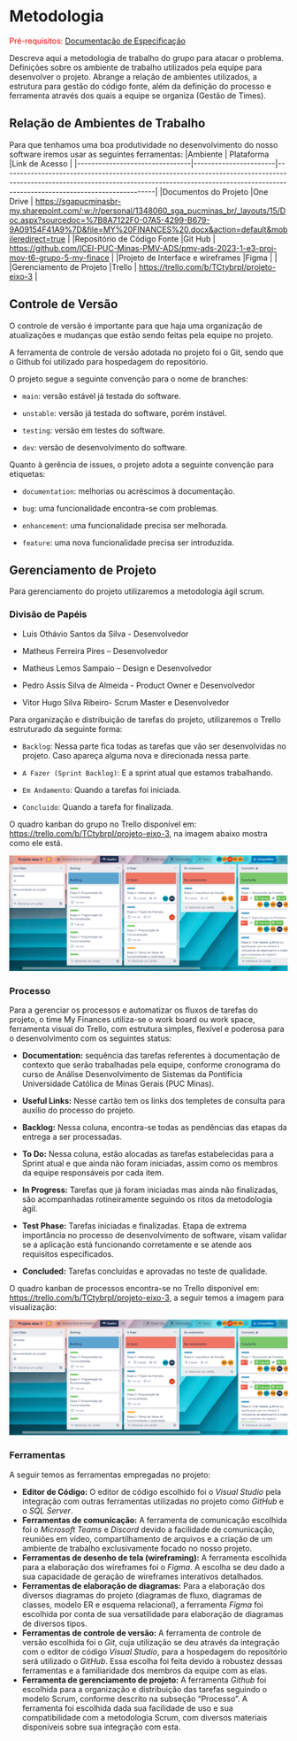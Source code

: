
# Metodologia

<span style="color:red">Pré-requisitos: <a href="2-Especificação do Projeto.md"> Documentação de Especificação</a></span>

Descreva aqui a metodologia de trabalho do grupo para atacar o problema. Definições sobre os ambiente de trabalho utilizados pela  equipe para desenvolver o projeto. Abrange a relação de ambientes utilizados, a estrutura para gestão do código fonte, além da definição do processo e ferramenta através dos quais a equipe se organiza (Gestão de Times).

## Relação de Ambientes de Trabalho

Para que tenhamos uma boa produtividade no desenvolvimento do nosso software iremos usar as seguintes ferramentas:
|Ambiente                        | Plataforma            |Link de Acesso                                           |
|--------------------------------|-----------------------|-------------------------------------------------------------------------------------------------------------------------------------------------------------------------------------------------------|
|Documentos do Projeto           |One Drive              | https://sgapucminasbr-my.sharepoint.com/:w:/r/personal/1348060_sga_pucminas_br/_layouts/15/Doc.aspx?sourcedoc=%7B8A7122F0-07A5-4299-B679-9A09154F41A9%7D&file=MY%20FINANCES%20.docx&action=default&mobileredirect=true |
|Repositório de Código Fonte      |Git Hub                | https://github.com/ICEI-PUC-Minas-PMV-ADS/pmv-ads-2023-1-e3-proj-mov-t6-grupo-5-my-finace |
|Projeto de Interface e wireframes |Figma                  | |
|Gerenciamento de Projeto          |Trello             | https://trello.com/b/TCtybrpI/projeto-eixo-3  |

## Controle de Versão
O controle de versão é importante para que haja uma organização de atualizações e mudanças que estão sendo feitas pela equipe no projeto. 

A ferramenta de controle de versão adotada no projeto foi o Git, sendo que o Github foi utilizado para hospedagem do repositório. 

O projeto segue a seguinte convenção para o nome de branches: 

- `main`: versão estável já testada do software. 

- `unstable`: versão já testada do software, porém instável. 

- `testing`: versão em testes do software. 

- `dev`: versão de desenvolvimento do software. 

Quanto à gerência de issues, o projeto adota a seguinte convenção para etiquetas: 

- `documentation`: melhorias ou acréscimos à documentação. 

- `bug`: uma funcionalidade encontra-se com problemas. 

- `enhancement`: uma funcionalidade precisa ser melhorada. 

- `feature`: uma nova funcionalidade precisa ser introduzida. 

## Gerenciamento de Projeto

Para gerenciamento do projeto utilizaremos a metodologia ágil scrum. 

### Divisão de Papéis

- Luis Othávio Santos da Silva - Desenvolvedor

- Matheus Ferreira Pires – Desenvolvedor  

- Matheus Lemos Sampaio – Design e Desenvolvedor 

- Pedro Assis Silva de Almeida - Product Owner e Desenvolvedor 

- Vitor Hugo Silva Ribeiro- Scrum Master e Desenvolvedor  

Para organização e distribuição de tarefas do projeto, utilizaremos o Trello estruturado da seguinte forma: 

- `Backlog`: Nessa parte fica todas as tarefas que vão ser desenvolvidas no projeto. Caso apareça alguma nova e direcionada nessa parte. 

- `A Fazer (Sprint Backlog)`: E a sprint atual que estamos trabalhando. 

- `Em Andamento`: Quando a tarefas foi iniciada. 

- `Concluido`: Quando a tarefa for finalizada.

O quadro kanban do grupo no Trello disponível em: https://trello.com/b/TCtybrpI/projeto-eixo-3, na imagem abaixo mostra como ele está.

![Trello](img/TrelloConfig.png)


### Processo

Para a gerenciar os processos e automatizar os fluxos de tarefas do projeto, o time My Finances utiliza-se o work board ou work space, ferramenta visual do Trello, com estrutura simples, flexível e poderosa para o desenvolvimento com os seguintes status:

- **Documentation:** sequência das tarefas referentes à documentação de contexto que serão trabalhadas pela equipe, conforme cronograma do curso de Análise Desenvolvimento de Sistemas da Pontifícia Universidade Católica de Minas Gerais (PUC Minas).

- **Useful Links:** Nesse cartão tem os links dos templetes de consulta para auxilio do processo do projeto.

- **Backlog:** Nessa coluna, encontra-se todas as pendências das etapas da entrega a ser processadas. 

- **To Do:** Nessa coluna, estão alocadas as tarefas estabelecidas para a Sprint atual e que ainda não foram iniciadas, assim como os membros da equipe responsáveis por cada item.

- **In Progress:** Tarefas que já foram iniciadas mas ainda não finalizadas, são acompanhadas rotineiramente seguindo os ritos da metodologia ágil.

- **Test Phase:** Tarefas iniciadas e finalizadas. Etapa de extrema importância no processo de desenvolvimento de software, visam validar se a aplicação está funcionando corretamente e se atende aos requisitos especificados.

- **Concluded:** Tarefas concluídas e aprovadas no teste de qualidade.

O quadro kanban de processos encontra-se no Trello disponível em: https://trello.com/b/TCtybrpI/projeto-eixo-3, a seguir temos a imagem para visualização:

![Trello](img/TrelloConfig.png)


### Ferramentas

A seguir temos as ferramentas empregadas no projeto: 

- **Editor de Código:** O editor de código escolhido foi o _Visual Studio_ pela integração com outras ferramentas utilizadas no projeto como _GitHub_ e o _SQL Server_.
- **Ferramentas de comunicação:** A ferramenta de comunicação escolhida foi o _Microsoft Teams_ e _Discord_ devido a facilidade de comunicação, reuniões em vídeo, compartilhamento de arquivos e a criação de um ambiente de trabalho exclusivamente focado no nosso projeto.
- **Ferramentas de desenho de tela (wireframing):** A ferramenta escolhida para a elaboração dos wireframes foi o _Figma_. A escolha se deu dado a sua capacidade de geração de wireframes interativos detalhados.
- **Ferramentas de elaboração de diagramas:** Para a elaboração dos diversos diagramas do projeto (diagramas de fluxo, diagramas de classes, modelo ER e esquema relacional), a ferramenta _Figma_ foi escolhida por conta de sua versatilidade para elaboração de diagramas de diversos tipos.
- **Ferramentas de controle de versão:** A ferramenta de controle de versão escolhida foi o _Git_, cuja utilização se deu através da integração com o editor de código _Visual Studio_, para a hospedagem do repositório será utilizado o _GitHub_. Essa escolha foi feita devido à robustez dessas ferramentas e a familiaridade dos membros da equipe com as elas.
- **Ferramenta de gerenciamento de projeto:** A ferramenta _Github_ foi escolhida para a organização e distribuição das tarefas seguindo o modelo Scrum, conforme descrito na subseção “Processo”. A ferramenta foi escolhida dada sua facilidade de uso e sua compatibilidade com a metodologia Scrum, com diversos materiais disponíveis sobre sua integração com esta.
   
